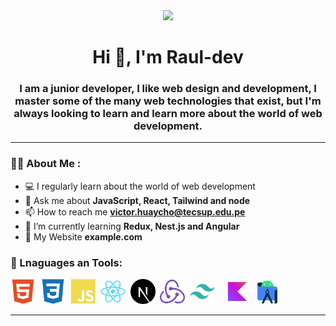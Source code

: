 <div id="header" align="center">
    <img src="https://media.giphy.com/media/WUTywPPYZpdDChyBaZ/giphy.gif" with="200" />
    <h1 align="center">Hi 👋, I'm Raul-dev</h1>
    <h3 align="center">
        I am a junior developer, I like web design and development, I master some of the many web technologies that exist, but I'm always looking to learn and learn more about the world of web development.
    </h3>
</div>

---

### 👨‍💻 About Me :

- 💻 I regularly learn about the world of web development
- 💬 Ask me about **JavaScript, React, Tailwind and node**
- 📫 How to reach me **victor.huaycho@tecsup.edu.pe**
- 🌱 I’m currently learning **Redux, Nest.js and Angular**
- 🔰 My Website **example.com**

<div align="left">
    <h3>🔨 Lnaguages an Tools:</h3>
    <div>
        <img src="https://github.com/devicons/devicon/blob/master/icons/html5/html5-plain.svg" title="HTML5" alt="HTML5" with="40" height="40" />&nbsp;
        <img src="https://github.com/devicons/devicon/blob/master/icons/css3/css3-plain.svg" title="CSS3" alt="CSS3" with="40" height="40" />&nbsp;
        <img src="https://github.com/devicons/devicon/blob/master/icons/javascript/javascript-plain.svg" title="JavaScript" alt="JavaScript" with="40" height="40" />&nbsp;
        <img src="https://github.com/devicons/devicon/blob/master/icons/react/react-original.svg" title="React" alt="React" with="40" height="40" />&nbsp;
        <img src="https://github.com/devicons/devicon/blob/master/icons/nextjs/nextjs-original.svg" title="Nextjs" alt="Nextjs" with="40" height="40" />&nbsp;
        <img src="https://github.com/devicons/devicon/blob/master/icons/redux/redux-original.svg" title="Redux" alt="Redux" with="40" height="40" />&nbsp;
        <img src="https://github.com/devicons/devicon/blob/master/icons/tailwindcss/tailwindcss-plain.svg" title="Tailwind CSS" alt="Tailwind CSS" with="40" height="40" />&nbsp;
        <img src="" title="" alt="" with="40" height="40" />&nbsp;
        <img src="https://github.com/devicons/devicon/blob/master/icons/kotlin/kotlin-original.svg" title="Kotlin" alt="Kotlin" with="40" height="40" />&nbsp;
        <img src="https://github.com/devicons/devicon/blob/master/icons/androidstudio/androidstudio-original.svg" title="Androidstudio" alt="Androidstudio" with="40" height="40" />&nbsp;
    </div>
</div>

---
